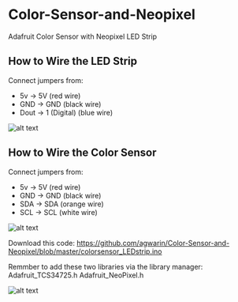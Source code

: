# Color-Sensor-and-Neopixel
Adafruit Color Sensor with Neopixel LED Strip 

## How to Wire the LED Strip

Connect jumpers from:
* 5v -> 5V (red wire)
* GND -> GND (black wire)
* Dout -> 1 (Digital) (blue wire)


![alt text](https://code.nikiselken.com/img/LEDstrip_Uno.png "Wiring Diagram")


## How to Wire the Color Sensor

Connect jumpers from:
* 5v -> 5V (red wire)
* GND -> GND (black wire)
* SDA -> SDA (orange wire)
* SCL -> SCL (white wire)

![alt text](https://code.nikiselken.com/img/colorsensor_LED.png "Wiring Diagram")

Download this code: https://github.com/agwarin/Color-Sensor-and-Neopixel/blob/master/colorsensor_LEDstrip.ino

Remmber to add these two libraries via the library manager: 
Adafruit_TCS34725.h
Adafruit_NeoPixel.h

![alt text](https://code.nikiselken.com/img/arduinolib.png "Arduino LIbrary")
